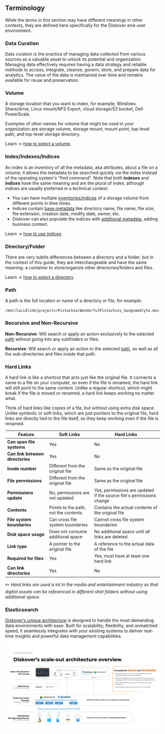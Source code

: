 <p id="terminology"></p>


## Terminology

While the terms in this section may have different meanings in other contexts, they are defined here specifically for the Diskover end-user environment.

<p id="data_curation"></p>

### Data Curation

Data curation is the practice of managing data collected from various sources as a valuable asset to unlock its potential and organization. Managing data effectively requires having a data strategy and reliable methods to access, integrate, cleanse, govern, store, and prepare data for analytics. The value of the data is maintained over time and remains available for reuse and preservation.


<p id="volume"></p>

### Volume

A storage location that you want to index, for example, Windows Share/drive, Linux mount/NFS Export, cloud storage/S3 bucket, Dell PowerScale.

Examples of other names for volume that might be used in your organization are storage volume, storage mount, mount point, top-level path, and top-level storage directory.

Learn → [how to select a volume](#select_volume).


<p id="index"></p>

### Index/Indexes/Indices

An index is an inventory of all the metadata, aka attributes, about a file on a volume; it allows the metadata to be searched quickly via the index instead of the operating system's "find command". Note that both **indexes** and **indices** have the same meaning and are the plural of index, although indices are usually preferred in a technical context.

- You can have multiple [inventories/indices](#indices) of a storage volume from different points in time times.
- Indices contain [base metadata](https://docs.diskoverdata.com/diskover_metadata_catalog.yml/#base_metadata) like directory name, file name, file size, file extension, creation date, modify date, owner, etc.
- Diskover can also populate the indices with [additional metadata](https://docs.diskoverdata.com/diskover_metadata_catalog.yml/#additional_metadata), adding business context.

Learn → [how to use indices](#indices).


<p id="directory"></p>

### Directory/Folder

There are very subtle differences between a directory and a folder, but in the context of this guide, they are interchangeable and have the same meaning: a container to store/organize other directories/folders and files.

Learn → [how to select a directory](#select_directory).


<p id="path"></p>


### Path

A path is the full location or name of a directory or file, for example:

`/mnt/lucidlink/projects/Pistachio/WonderfulPistachios_GangnamStyle.mov`


<p id="recursive"></p>

### Recursive and Non-Recursive

**Non-Recursive**: Will search or apply an action exclusively to the selected [path](#path) without going into any subfolders or files.

**Recursive**: Will search or apply an action to the selected [path](#path), as well as all the sub-directories and files inside that path.


<p id="hardlinks"></p>

### Hard Links

A hard link is like a shortcut that acts just like the original file. It connects a name to a file on your computer, so even if the file is renamed, the hard link will still point to the same content. Unlike a regular shortcut, which might break if the file is moved or renamed, a hard link keeps working no matter what.

Think of hard links like copies of a file, but without using extra disk space. Unlike symbolic or soft links, which are just pointers to the original file, hard links are directly tied to the file itself, so they keep working even if the file is renamed.

| Feature                           | Soft Links                                   | Hard Links                                  |
|-----------------------------------|----------------------------------------------|---------------------------------------------|
| **Can span file systems**         | Yes                                          | No                                          |
| **Can link between directories**  | Yes                                          | No                                          |
| **Inode number**                  | Different from the original file             | Same as the original file                  |
| **File permissions**              | Different from the original file             | Same as the original file                  |
| **Permissions update**            | No, permissions are not updated              | Yes, permissions are updated if the source file's permissions change |
| **Contents**                      | Points to the path, not the contents         | Contains the actual contents of the original file |
| **File system boundaries**        | Can cross file system boundaries             | Cannot cross file system boundaries        |
| **Disk space usage**              | Does not consume additional space            | No additional space until all links are deleted |
| **Link type**                     | A pointer to the original file               | A reference to the actual data of the file |
| **Required for files**            | Yes                                          | Yes, must have at least one hard link      |
| **Can link directories**          | Yes                                          | No                                          |

✏️  _Hard links are used a lot in the media and entertainment industry so that digital assets can be referenced in different shot folders without using additional space._


<p id="elasticsearch"></p>

### Elasticsearch

[Diskover’s unique architecture](https://diskoverdata.com/platform/backend/) is designed to handle the most demanding data environments with ease. Built for scalability, flexibility, and unmatched speed, it seamlessly integrates with your existing systems to deliver real-time insights and powerful data management capabilities.

![Image: Diskover Architecture Overview](images/diskover_architecture_overview.png)
